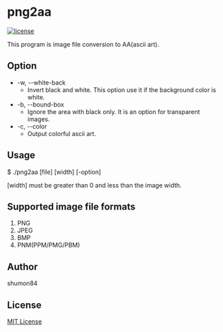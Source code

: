# png2aa
[![license](https://github.com/shumon84/png2aa/blob/master/LICENSE)](./LICENSE)

This program is image file conversion to AA(ascii art).

## Option
- -w, --white-back
  - Invert black and white. This option use it if the background color is white.
- -b, --bound-box
  - Ignore the area with black only. It is an option for transparent images.
- -c, --color
  - Output colorful ascii art. 

## Usage
$ ./png2aa [file] [width] [-option]

[width] must be greater than 0 and less than the image width.

## Supported image file formats
1. PNG
1. JPEG
1. BMP
1. PNM(PPM/PMG/PBM)

## Author
shumon84

## License
[MIT License](https://github.com/shumon84/png2aa/blob/master/LICENSE)
